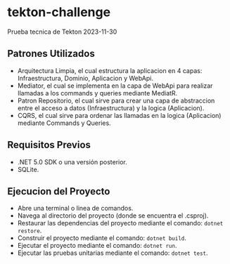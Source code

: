 # tekton-challenge
Prueba tecnica de Tekton 2023-11-30

## Patrones Utilizados

- Arquitectura Limpia, el cual estructura la aplicacion en 4 capas: Infraestructura, Dominio, Aplicacion y WebApi.
- Mediator, el cual se implementa en la capa de WebApi para realizar llamadas a los commands y queries mediante MediatR. 
- Patron Repositorio, el cual sirve para crear una capa de abstraccion entre el acceso a datos (Infraestructura) y la logica (Aplicacion).
- CQRS, el cual sirve para ordenar las llamadas en la logica (Aplicacion) mediante Commands y Queries.

## Requisitos Previos

- .NET 5.0 SDK o una versión posterior.
- SQLite.

## Ejecucion del Proyecto

- Abre una terminal o linea de comandos.
- Navega al directorio del proyecto (donde se encuentra el .csproj).
- Restaurar las dependencias del proyecto mediante el comando: `dotnet restore`.
- Construir el proyecto mediante el comando: `dotnet build`.
- Ejecutar el proyecto mediante el comando: `dotnet run`.
- Ejecutar las pruebas unitarias mediante el comando: `dotnet test`.
